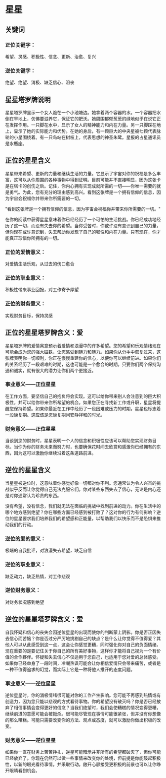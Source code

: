 # 星星

## 关键词

### 正位关键字：
希望、灵感、积极性、信念、更新、治愈、复兴

### 逆位关键字：
绝望、绝望、消极、缺乏信心、沮丧

## 星星塔罗牌说明

星星塔罗牌显示一个女人跪在一个小池塘边。她拿着两个容器的水。一个容器把水倒在旱地上，仿佛要滋养它，保证它的肥沃。她周围郁郁葱葱的绿地似乎在说它正在发挥作用。一只脚在水中，显示了女人的精神能力和内在力量。另一只脚踩在地上，显示了她的实际能力和优势。在她的身后，有一颗巨大的中央星被七颗代表脉轮的小星围绕着。有一只鸟站在树枝上，代表思想的神圣朱鹭。星报的占星通讯员是水瓶座。

## 正位的星星含义

星星带来希望、更新的力量和继续生活的力量。它显示了宇宙对你的祝福是多么丰富，这可以从你周围的各种事物中得到证明。目前可能并不直接明显，因为这张卡是在塔卡的创伤之后。记住，你内心拥有实现成就所需的一切——你唯一需要的就是勇气。为此，您有充分的理由感到高兴。看到这张牌是一个拥有信仰的信息，因为宇宙会祝福你并带来你所需要的一切。

"看到这张牌是一个拥有信仰的信息，因为宇宙会祝福你并带来你所需要的一切。"

在你的阅读中获得星星意味着你已经经历了一个可怕的生活挑战。你已经成功地经历了这一切，而没有失去你的希望。当你受苦时，你或许没有意识到自己的力量，但你现在或许意识到，失去帮助你发现了自己的韧性和内在力量。只有现在，你才能真正珍惜你所拥有的一切。

### 正位的爱情意义：
对爱情生活乐观，从过去的伤口愈合

### 正位的职业意义：
积极性带来事业回报，对工作寄予厚望

### 正位的财务意义：
实现财务目标，保持灵感

## 正位的星星塔罗牌含义：爱

星星塔罗牌的爱情寓意预示着爱情和浪漫中的许多希望。您的希望和乐观情绪现在可能会成为您的强大磁铁，让您感受到魅力和魅力。如果你从分手中恢复过来，这张牌表明你一切顺利，你正在慢慢重建你的信心，以便你可以继续前进。如果你们的关系经历了一段艰难的时期，这也可能是一个愈合的时期。只要你们两个保持沟通和诚实，就有很大的潜力让你们两个更接近。

### 事业意义——正位星星

在工作方面，要坚信自己的抱负将会实现。这可以给你带来别人会注意到的巨大积极性，并可以给你带来你所希望的机会。如果您正在寻找新工作或升职，星星将提醒您保持希望。如果你最近在工作中经历了一段困难或压力的时期，星星也标志着一段康复期。这应该是您康复期间安静祥和的时光。

### 财务意义——正位星星

当谈到您的财务时，星星表明一个人的信念和积极性应该可以帮助您实现财务目标。当你为你的财务未来而努力时，也要确保花时间去欣赏和感激你已经拥有的东西，因为这可以激励你继续沿着这条道路前进。

## 逆位的星星含义

当星星被逆位时，这意味着你感觉好像一切都对你不利。您通常认为令人兴奋的挑战似乎反而让你觉得自己无法克服它们。你对某些东西失去了信心，无论是内心还是对你通常认为珍贵的东西。

没有希望，没有信念，我们就无法在面临的挑战中找到前进的动力。你在生活中的哪个地方感到绝望？你在哪些方面已经感到被打败了？这对你的行为有何影响？逆位的星星要求我们培养我们的希望感和正能量，以帮助我们以快乐而不是恐惧来推动我们的行动。

### 逆位的爱的意义：
极端的自我批评，对浪漫失去希望，缺乏自信

### 逆位的职业意义：
缺乏动力，缺乏热情，对工作悲观

### 逆位财务意义：
对财务状况感到绝望

## 逆位的星星塔罗牌含义：爱

自我怀疑和信心的丧失会因逆位星星的出现而使你的判断蒙上阴影。你是否正因失去信心而苦恼？你是否过分严厉地挑剔自己的缺点？是什么让你觉得不值得爱？其他人可以从此感受到这一点，这会让你感觉更糟，同时强化你对自己的负面情绪。现在重要的是要记住关于你自己的所有美好事物，这样你才能将自己视为一个有价值的合作夥伴。怀疑和失去信心不仅适用于您自己，也适用于您对爱的总体感受。如果你已经单身了一段时间，冷嘲热讽可能会让你相信爱情只会带来痛苦，或者是一种不值得追求的幻觉，而实际上它是一种将他人推开的态度问题。

### 事业意义——逆位星星

逆位星星时，你的消极情绪很可能对你的工作产生影响。您可能不再感到热情或有创造力，因为您只能以悲观的方式看待事物。你的希望没有破灭吗？你是否已经放弃了相信事情会变得更好的信念？当我们绝望时，我们会使糟糕的情况变得更糟，继续前进的意愿可能会被扼杀。很可能尽管现在事情可能很紧张，但并没有你想像的那么糟糕。可能只需要改变你的方法、观点或态度，就可以激励你做出积极的改变。

### 财务意义——逆位星星

如果你一直在财务上苦苦挣扎，逆星可能暗示并非所有的希望都破灭了，但你可能已经放弃了。你现在仍然可以做一些事情来改变你的处境，但前提是你能鼓起积极性，以新的眼光看待事情，并采取行动。敞开心扉接受更积极的前景也可以让你睁开眼睛看到机会。
